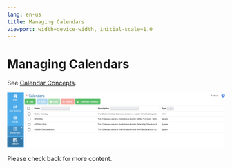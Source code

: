 ```yaml
---
lang: en-us
title: Managing Calendars
viewport: width=device-width, initial-scale=1.0
---
```


# Managing Calendars

See [Calendar Concepts](../../../objects/calendars.md).

![Managing Calendars](../../../Resources/Images/SM/Library/ManagingLibrary/ManagingCalendars.png  "Managing Calendars")

Please check back for more content.